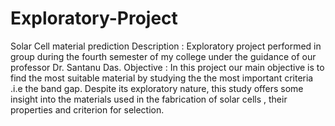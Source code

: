 # Exploratory-Project
Solar Cell material prediction
Description : Exploratory project performed in group during the fourth semester of my college under the guidance of our professor Dr. Santanu Das.
Objective : In this project our main objective is to find the most suitable material by studying the the most important criteria .i.e the band gap.
Despite its exploratory nature, this study offers some insight into the materials used in the fabrication of solar cells , their properties and criterion for selection.

